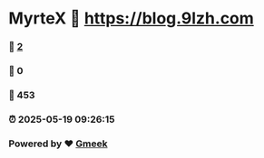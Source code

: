 # MyrteX :link: https://blog.9lzh.com 
### :page_facing_up: [2](https://blog.9lzh.com/tag.html) 
### :speech_balloon: 0 
### :hibiscus: 453 
### :alarm_clock: 2025-05-19 09:26:15 
### Powered by :heart: [Gmeek](https://github.com/Meekdai/Gmeek)
